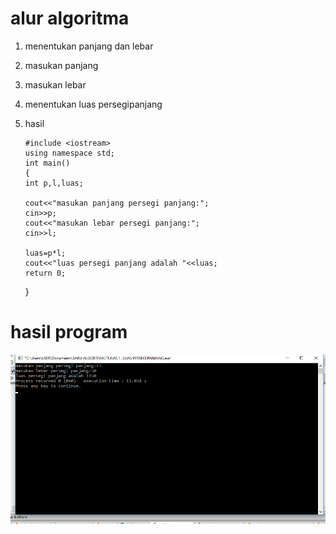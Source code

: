 # alur algoritma
1. menentukan panjang dan lebar
2. masukan panjang
3. masukan lebar
4. menentukan luas persegipanjang
5. hasil

       #include <iostream>
       using namespace std;
       int main()
       {
       int p,l,luas;
  
       cout<<"masukan panjang persegi panjang:";
       cin>>p;
       cout<<"masukan lebar persegi panjang:";
       cin>>l;

       luas=p*l;
       cout<<"luas persegi panjang adalah "<<luas;
       return 0;
      }








# hasil program
![img](https://github.com/ekayuliaa11/persegi-panjang/blob/master/persegi%20panjang.png?raw=true)
